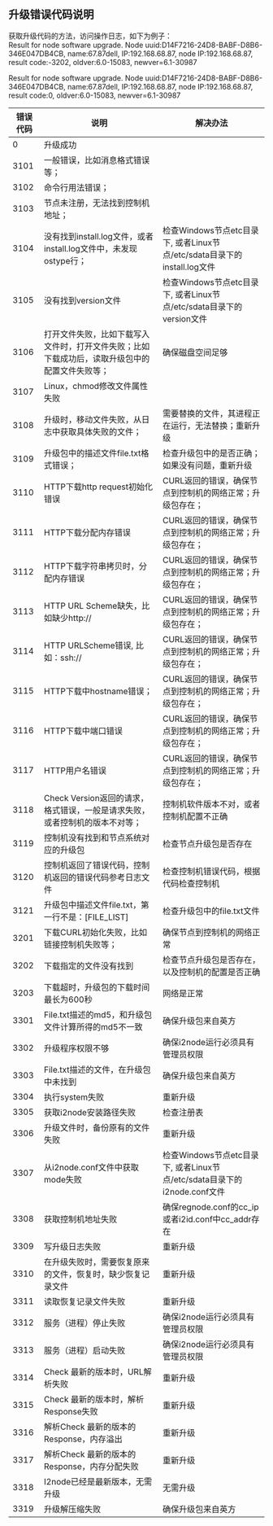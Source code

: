 ## 升级错误代码说明

获取升级代码的方法，访问操作日志，如下为例子：  
Result for node software upgrade. Node uuid:D14F7216-24D8-BABF-D8B6-346E047DB4CB, name:67.87dell, IP:192.168.68.87, node IP:192.168.68.87, result code:-3202, oldver:6.0-15083, newver=6.1-30987

Result for node software upgrade. Node uuid:D14F7216-24D8-BABF-D8B6-346E047DB4CB, name:67.87dell, IP:192.168.68.87, node IP:192.168.68.87, result code:0, oldver:6.0-15083, newver=6.1-30987

| 错误代码 | 说明 | 解决办法 |
| --- | --- | --- |
| 0 | 升级成功 |  |
| 3101 | 一般错误，比如消息格式错误等； |  |
| 3102 | 命令行用法错误； |  |
| 3103 | 节点未注册，无法找到控制机地址； |  |
| 3104 | 没有找到install.log文件，或者install.log文件中，未发现ostype行； | 检查Windows节点etc目录下, 或者Linux节点/etc/sdata目录下的install.log文件 |
| 3105 | 没有找到version文件 | 检查Windows节点etc目录下, 或者Linux节点/etc/sdata目录下的version文件 |
| 3106 | 打开文件失败，比如下载写入文件时，打开文件失败；比如下载成功后，读取升级包中的配置文件失败等； | 确保磁盘空间足够 |
| 3107 | Linux，chmod修改文件属性失败 |  |
| 3108 | 升级时，移动文件失败，从日志中获取具体失败的文件； | 需要替换的文件，其进程正在运行，无法替换；重新升级 |
| 3109 | 升级包中的描述文件file.txt格式错误； | 检查升级包中的是否正确；如果没有问题，重新升级 |
| 3110 | HTTP下载http request初始化错误 | CURL返回的错误，确保节点到控制机的网络正常；升级包存在； |
| 3111 | HTTP下载分配内存错误 | CURL返回的错误，确保节点到控制机的网络正常；升级包存在； |
| 3112 | HTTP下载字符串拷贝时，分配内存错误 | CURL返回的错误，确保节点到控制机的网络正常；升级包存在； |
| 3113 | HTTP URL Scheme缺失，比如缺少http:// | CURL返回的错误，确保节点到控制机的网络正常；升级包存在； |
| 3114 | HTTP URLScheme错误, 比如：ssh:// | CURL返回的错误，确保节点到控制机的网络正常；升级包存在； |
| 3115 | HTTP下载中hostname错误； | CURL返回的错误，确保节点到控制机的网络正常；升级包存在； |
| 3116 | HTTP下载中端口错误 | CURL返回的错误，确保节点到控制机的网络正常；升级包存在； |
| 3117 | HTTP用户名错误 | CURL返回的错误，确保节点到控制机的网络正常；升级包存在； |
| 3118 | Check Version返回的请求，格式错误，一般是请求失败，或者控制机的版本不对等； | 控制机软件版本不对，或者控制机配置不正确 |
| 3119 | 控制机没有找到和节点系统对应的升级包 | 检查节点升级包是否存在 |
| 3120 | 控制机返回了错误代码，控制机返回的错误代码参考日志文件 | 检查控制机错误代码，根据代码检查控制机 |
| 3121 | 升级包中描述文件file.txt，第一行不是：\[FILE\_LIST\] | 检查升级包中的file.txt文件 |
| 3201 | 下载CURL初始化失败，比如链接控制机失败等； | 确保节点到控制机的网络正常 |
| 3202 | 下载指定的文件没有找到 | 检查节点升级包是否存在，以及控制机的配置是否正确 |
| 3203 | 下载超时，升级包的下载时间最长为600秒 | 网络是正常 |
| 3301 | File.txt描述的md5，和升级包文件计算所得的md5不一致 | 确保升级包来自英方 |
| 3302 | 升级程序权限不够 | 确保i2node运行必须具有管理员权限 |
| 3303 | File.txt描述的文件，在升级包中未找到 | 确保升级包来自英方 |
| 3304 | 执行system失败 | 重新升级 |
| 3305 | 获取i2node安装路径失败 | 检查注册表 |
| 3306 | 升级文件时，备份原有的文件失败 | 重新升级 |
| 3307 | 从i2node.conf文件中获取mode失败 | 检查Windows节点etc目录下, 或者Linux节点/etc/sdata目录下的i2node.conf文件 |
| 3308 | 获取控制机地址失败 | 确保regnode.conf的cc\_ip或者i2id.conf中cc\_addr存在 |
| 3309 | 写升级日志失败 | 重新升级 |
| 3310 | 在升级失败时，需要恢复原来的文件，恢复时，缺少恢复记录文件 | 重新升级 |
| 3311 | 读取恢复记录文件失败 | 重新升级 |
| 3312 | 服务（进程）停止失败 | 确保i2node运行必须具有管理员权限 |
| 3313 | 服务（进程）启动失败 | 确保i2node运行必须具有管理员权限 |
| 3314 | Check 最新的版本时，URL解析失败 | 重新升级 |
| 3315 | Check 最新的版本时，解析Response失败 | 重新升级 |
| 3316 | 解析Check 最新的版本的Response，内存溢出 | 重新升级 |
| 3317 | 解析Check 最新的版本的Response，内存分配失败 | 重新升级 |
| 3318 | I2node已经是最新版本，无需升级 | 无需升级 |
| 3319 | 升级解压缩失败 | 确保升级包来自英方 |



